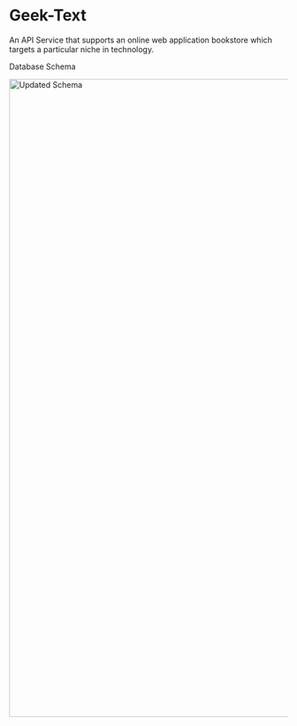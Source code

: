 # Geek-Text
An API Service that supports an online web application bookstore which targets a particular niche in technology.


Database Schema 

<img width="1153" alt="Updated Schema" src="https://user-images.githubusercontent.com/42749527/201548479-93d3d726-77b5-4614-9dbf-ac80a0270467.png">


